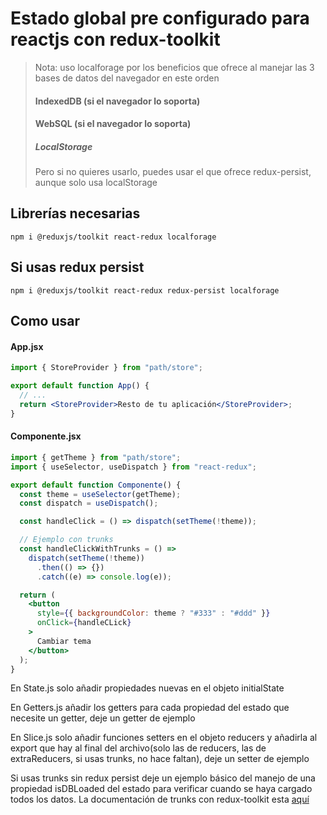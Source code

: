 # Estado global pre configurado para reactjs con redux-toolkit

> Nota: uso localforage por los beneficios que ofrece al manejar las 3 bases de datos del navegador en este orden
>
> #### IndexedDB (si el navegador lo soporta)
>
> #### WebSQL (si el navegador lo soporta)
>
> ##### LocalStorage
>
> Pero si no quieres usarlo, puedes usar el que ofrece redux-persist, aunque solo usa localStorage

## Librerías necesarias

```npm
npm i @reduxjs/toolkit react-redux localforage
```

## Si usas redux persist

```npm
npm i @reduxjs/toolkit react-redux redux-persist localforage
```

## Como usar

#### App.jsx

```jsx
import { StoreProvider } from "path/store";

export default function App() {
  // ...
  return <StoreProvider>Resto de tu aplicación</StoreProvider>;
}
```

#### Componente.jsx

```jsx
import { getTheme } from "path/store";
import { useSelector, useDispatch } from "react-redux";

export default function Componente() {
  const theme = useSelector(getTheme);
  const dispatch = useDispatch();

  const handleClick = () => dispatch(setTheme(!theme));

  // Ejemplo con trunks
  const handleClickWithTrunks = () =>
    dispatch(setTheme(!theme))
      .then(() => {})
      .catch((e) => console.log(e));

  return (
    <button
      style={{ backgroundColor: theme ? "#333" : "#ddd" }}
      onClick={handleCLick}
    >
      Cambiar tema
    </button>
  );
}
```

En State.js solo añadir propiedades nuevas en el objeto initialState

En Getters.js añadir los getters para cada propiedad del estado que necesite un getter, deje un getter de ejemplo

En Slice.js solo añadir funciones setters en el objeto reducers y añadirla al export que hay al final del archivo(solo las de reducers, las de extraReducers, si usas trunks, no hace faltan), deje un setter de ejemplo

Si usas trunks sin redux persist deje un ejemplo básico del manejo de una propiedad isDBLoaded del estado para verificar cuando se haya cargado todos los datos.
La documentación de trunks con redux-toolkit esta [aquí](https://redux-toolkit.js.org/api/createAsyncThunk)
